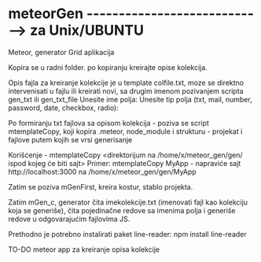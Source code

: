 # meteorGen   ----------------------------> za Unix/UBUNTU
Meteor, generator Grid aplikacija

Kopira se u radni folder.
po kopiranju kreirajte opise kolekcija.

Opis fajla za kreiranje kolekcije je u template colfile.txt,
moze se direktno intervenisati u fajlu ili kreirati novi, sa drugim imenom
pozivanjem scripta  gen_txt ili gen_txt_file
Unesite ime polja:
Unesite tip polja (txt, mail, number, password, date, checkbox, radio):

Po formiranju txt fajlova sa opisom kolekcija - poziva se script mtemplateCopy,
koji kopira .meteor, node_module i strukturu - projekat i fajlove putem kojih se vrsi generisanje

Korišćenje - mtemplateCopy <direktorijum na /home/x/meteor_gen/gen/ ispod kojeg će biti sajt>
   Primer:   mtemplateCopy MyApp - napraviće sajt http://localhost:3000 na /home/x/meteor_gen/gen/MyApp

Zatim se poziva mGenFirst, kreira kostur, stablo projekta.

Zatim mGen_c, generator čita imekolekcije.txt (imenovati fajl kao kolekciju koja se generiše),
čita pojedinačne redove sa imenima polja i generiše redove u odgovarajućim fajlovima JS.

Prethodno je potrebno instalirati paket line-reader: npm install line-reader

TO-DO
meteor app za kreiranje opisa kolekcije
